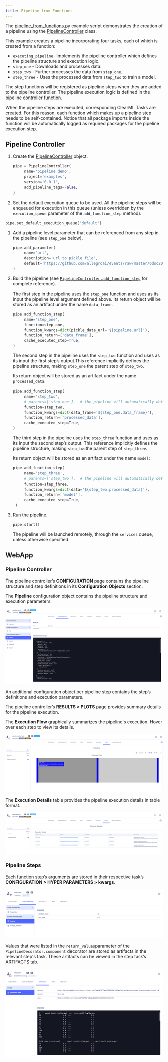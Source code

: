 ```yaml
---
title: Pipeline from Functions
---
```


The [pipeline_from_functions.py](https://github.com/allegroai/clearml/blob/master/examples/pipeline/pipeline_from_functions.py)
example script demonstrates the creation of a pipeline using the [PipelineController](../../references/sdk/automation_controller_pipelinecontroller.md) 
class.

This example creates a pipeline incorporating four tasks, each of which is created from a function:
* `executing_pipeline`- Implements the pipeline controller which defines the pipeline structure and execution logic.
* `step_one` - Downloads and processes data.
* `step_two` - Further processes the data from `step_one`.
* `step_three` - Uses the processed data from `step_two` to train a model.

The step functions will be registered as pipeline steps when they are added to the pipeline controller. The pipeline 
execution logic is defined in the pipeline controller function. 

When the pipeline steps are executed, corresponding ClearML Tasks are created. For this reason, each function which makes 
up a pipeline step needs to be self-contained. Notice that all package imports inside the function will be automatically 
logged as required packages for the pipeline execution step.



## Pipeline Controller

1. Create the [PipelineController](../../references/sdk/automation_controller_pipelinecontroller.md) object.

   ```python
   pipe = PipelineController(
        name='pipeline demo',
        project='examples',
        version='0.0.1',
        add_pipeline_tags=False,
   )
   ```
    
1. Set the default execution queue to be used. All the pipeline steps will be enqueued for execution in this queue 
   (unless overridden by the `execution_queue` parameter of  the `add_function_step` method).
    
  ```python
  pipe.set_default_execution_queue('default')
  ```
   
1. Add a pipeline level parameter that can be referenced from any step in the pipeline (see `step_one` below).
   ```python
   pipe.add_parameter(
        name='url',
        description='url to pickle file',
        default='https://github.com/allegroai/events/raw/master/odsc20-east/generic/iris_dataset.pkl'
   ) 
   ```
   
1. Build the pipeline (see [`PipelineController.add_function_step`](../../references/sdk/automation_controller_pipelinecontroller.md#add_function_step) 
   for complete reference).
   
   The first step in the pipeline uses the `step_one` function and uses as its input the pipeline level argument defined 
   above. Its return object will be stored as an artifact under the name `data_frame`.

   ```python
   pipe.add_function_step(
        name='step_one',
        function=step_one,
        function_kwargs=dict(pickle_data_url='${pipeline.url}'),
        function_return=['data_frame'],
        cache_executed_step=True,
   ) 
   ```
   
   The second step in the pipeline uses the `step_two` function and uses as its input the first step’s output.This reference 
   implicitly defines the pipeline structure, making `step_one` the parent step of `step_two`. 
   
   Its return object will be stored as an artifact under the name `processed_data`.
 
   ```python
   pipe.add_function_step(
        name='step_two',
        # parents=['step_one'],  # the pipeline will automatically detect the dependencies based on the kwargs inputs
        function=step_two,
        function_kwargs=dict(data_frame='${step_one.data_frame}'),
        function_return=['processed_data'],
        cache_executed_step=True,
   )
   ```
   
   The third step in the pipeline uses the `step_three` function and uses as its input the second step’s output. This 
   reference implicitly defines the pipeline structure, making `step_two`the parent step of `step_three`.
   
   Its return object will be stored as an artifact under the name `model`:
   
   ```python
   pipe.add_function_step(
        name='step_three',
        # parents=['step_two'],  # the pipeline will automatically detect the dependencies based on the kwargs inputs
        function=step_three,
        function_kwargs=dict(data='${step_two.processed_data}'),
        function_return=['model'],
        cache_executed_step=True,
    )
   ```
 
1. Run the pipeline. 
   ```python
   pipe.start()
   ```
   
   The pipeline will be launched remotely, through the `services` queue, unless otherwise specified.  
   
## WebApp
### Pipeline Controller
The pipeline controller’s **CONFIGURATION** page contains the pipeline structure and step definitions in its **Configuration Objects** 
section.

The **Pipeline** configuration object contains the pipeline structure and execution parameters.

![Pipeline configuration](../../img/pipeline_function_config.png)

An additional configuration object per pipeline step contains the step’s definitions and execution parameters.

The pipeline controller’s **RESULTS > PLOTS** page provides summary details for the pipeline execution.

The **Execution Flow** graphically summarizes the pipeline's execution. Hover over each step to view its details.

![Pipeline execution flow plot](../../img/pipeline_decorator_plot_1.png)

The **Execution Details** table provides the pipeline execution details in table format. 

![pipeline execution details plot](../../img/pipeline_function_plot.png)

### Pipeline Steps 
Each function step’s arguments are stored in their respective task’s **CONFIGURATION > HYPER PARAMETERS > kwargs**. 

![Pipeline step configurations](../../img/pipeline_function_step_configuration.png)

Values that were listed in the `return_values`parameter of the `PipelineDecorator.component` decorator are stored as 
artifacts in the relevant step's task. These artifacts can be viewed in the step task’s ARTIFACTS tab. 

![Pipeline step artifacts](../../img/pipeline_decorator_step_artifacts.png)
